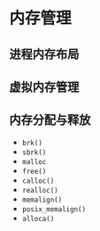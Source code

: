 # 内存管理

## 进程内存布局

## 虚拟内存管理

## 内存分配与释放

* `brk()`
* `sbrk()`
* `malloc`
* `free()`
* `calloc()`
* `realloc()`
* `memalign()`
* `posix_memalign()`
* `alloca()`
